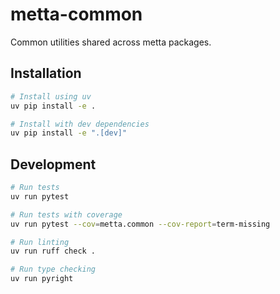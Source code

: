 # metta-common

Common utilities shared across metta packages.

## Installation

```bash
# Install using uv
uv pip install -e .

# Install with dev dependencies
uv pip install -e ".[dev]"
```

## Development

```bash
# Run tests
uv run pytest

# Run tests with coverage
uv run pytest --cov=metta.common --cov-report=term-missing

# Run linting
uv run ruff check .

# Run type checking
uv run pyright
```
